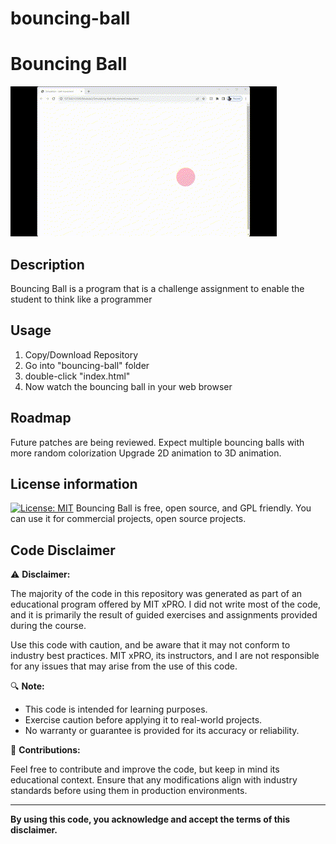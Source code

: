 # bouncing-ball
<h1>Bouncing Ball</h1>

![til](https://github.com/brandonhowellz/bouncing-ball/blob/main/bouncing-ball.gif)

## Description
Bouncing Ball is a program that is a challenge assignment to enable the student to think like a programmer

## Usage
<ol>
  <li>Copy/Download Repository</li>
  <li>Go into "bouncing-ball" folder</li>
  <li>double-click "index.html"</li>
  <li>Now watch the bouncing ball in your web browser</li>
</ol>

## Roadmap
Future patches are being reviewed.
Expect multiple bouncing balls with more random colorization
Upgrade 2D animation to 3D animation.

## License information

[![License: MIT](https://img.shields.io/badge/License-MIT-blue.svg)](https://opensource.org/licenses/MIT)
Bouncing Ball is free, open source, and GPL friendly. You can use it for
commercial projects, open source projects.

## Code Disclaimer

⚠️ **Disclaimer:**

The majority of the code in this repository was generated as part of an educational program offered by MIT xPRO. I did not write most of the code, and it is primarily the result of guided exercises and assignments provided during the course.

Use this code with caution, and be aware that it may not conform to industry best practices. MIT xPRO, its instructors, and I are not responsible for any issues that may arise from the use of this code.

🔍 **Note:**

- This code is intended for learning purposes.
- Exercise caution before applying it to real-world projects.
- No warranty or guarantee is provided for its accuracy or reliability.

🚀 **Contributions:**

Feel free to contribute and improve the code, but keep in mind its educational context. Ensure that any modifications align with industry standards before using them in production environments.

---

**By using this code, you acknowledge and accept the terms of this disclaimer.**

